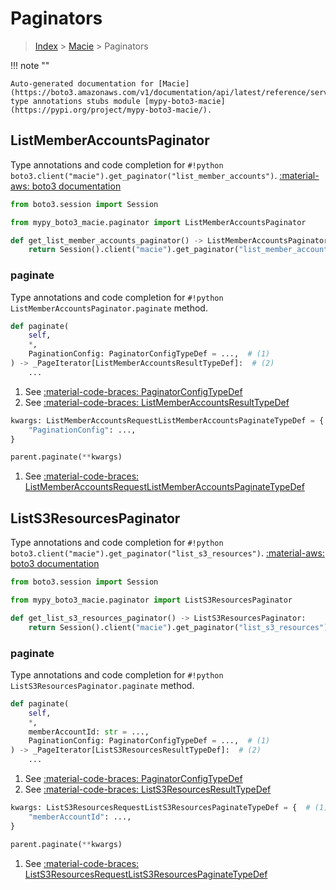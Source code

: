 # Paginators

> [Index](../README.md) > [Macie](./README.md) > Paginators

!!! note ""

    Auto-generated documentation for [Macie](https://boto3.amazonaws.com/v1/documentation/api/latest/reference/services/macie.html#Macie)
    type annotations stubs module [mypy-boto3-macie](https://pypi.org/project/mypy-boto3-macie/).

## ListMemberAccountsPaginator

Type annotations and code completion for `#!python boto3.client("macie").get_paginator("list_member_accounts")`.
[:material-aws: boto3 documentation](https://boto3.amazonaws.com/v1/documentation/api/latest/reference/services/macie.html#Macie.Paginator.ListMemberAccounts)

```python title="Usage example"
from boto3.session import Session

from mypy_boto3_macie.paginator import ListMemberAccountsPaginator

def get_list_member_accounts_paginator() -> ListMemberAccountsPaginator:
    return Session().client("macie").get_paginator("list_member_accounts")
```


### paginate

Type annotations and code completion for `#!python ListMemberAccountsPaginator.paginate` method.

```python title="Method definition"
def paginate(
    self,
    *,
    PaginationConfig: PaginatorConfigTypeDef = ...,  # (1)
) -> _PageIterator[ListMemberAccountsResultTypeDef]:  # (2)
    ...
```

1. See [:material-code-braces: PaginatorConfigTypeDef](./type_defs.md#paginatorconfigtypedef) 
2. See [:material-code-braces: ListMemberAccountsResultTypeDef](./type_defs.md#listmemberaccountsresulttypedef) 


```python title="Usage example with kwargs"
kwargs: ListMemberAccountsRequestListMemberAccountsPaginateTypeDef = {  # (1)
    "PaginationConfig": ...,
}

parent.paginate(**kwargs)
```

1. See [:material-code-braces: ListMemberAccountsRequestListMemberAccountsPaginateTypeDef](./type_defs.md#listmemberaccountsrequestlistmemberaccountspaginatetypedef) 
## ListS3ResourcesPaginator

Type annotations and code completion for `#!python boto3.client("macie").get_paginator("list_s3_resources")`.
[:material-aws: boto3 documentation](https://boto3.amazonaws.com/v1/documentation/api/latest/reference/services/macie.html#Macie.Paginator.ListS3Resources)

```python title="Usage example"
from boto3.session import Session

from mypy_boto3_macie.paginator import ListS3ResourcesPaginator

def get_list_s3_resources_paginator() -> ListS3ResourcesPaginator:
    return Session().client("macie").get_paginator("list_s3_resources")
```


### paginate

Type annotations and code completion for `#!python ListS3ResourcesPaginator.paginate` method.

```python title="Method definition"
def paginate(
    self,
    *,
    memberAccountId: str = ...,
    PaginationConfig: PaginatorConfigTypeDef = ...,  # (1)
) -> _PageIterator[ListS3ResourcesResultTypeDef]:  # (2)
    ...
```

1. See [:material-code-braces: PaginatorConfigTypeDef](./type_defs.md#paginatorconfigtypedef) 
2. See [:material-code-braces: ListS3ResourcesResultTypeDef](./type_defs.md#lists3resourcesresulttypedef) 


```python title="Usage example with kwargs"
kwargs: ListS3ResourcesRequestListS3ResourcesPaginateTypeDef = {  # (1)
    "memberAccountId": ...,
}

parent.paginate(**kwargs)
```

1. See [:material-code-braces: ListS3ResourcesRequestListS3ResourcesPaginateTypeDef](./type_defs.md#lists3resourcesrequestlists3resourcespaginatetypedef) 
